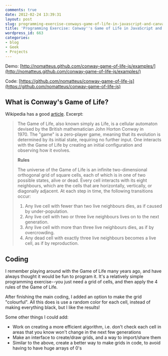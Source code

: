 ```yaml
---
comments: true
date: 2012-02-24 13:39:31
layout: post
slug: programming-exercise-conways-game-of-life-in-javascript-and-canvas
title: 'Programming Exercise: Conway''s Game of Life in JavaScript and Canvas'
wordpress_id: 663
categories:
- blog
- Geek
- Projects
---
```


Demo\: [http://nomatteus.github.com/conway-game-of-life-js/examples/](http://nomatteus.github.com/conway-game-of-life-js/examples/) 

Code: [https://github.com/nomatteus/conway-game-of-life-js](https://github.com/nomatteus/conway-game-of-life-js)


## What is Conway's Game of Life?

Wikipedia has a good [article](http://en.wikipedia.org/wiki/Conway's_Game_of_Life). Excerpt:

> The Game of Life, also known simply as Life, is a cellular automaton devised by the British mathematician John Horton Conway in 1970. The "game" is a zero-player game, meaning that its evolution is determined by its initial state, requiring no further input. One interacts with the Game of Life by creating an initial configuration and observing how it evolves.
> 
> **Rules**
> 
> The universe of the Game of Life is an infinite two-dimensional orthogonal grid of square cells, each of which is in one of two possible states, alive or dead. Every cell interacts with its eight neighbours, which are the cells that are horizontally, vertically, or diagonally adjacent. At each step in time, the following transitions occur:
> 
> 1. Any live cell with fewer than two live neighbours dies, as if caused by under-population.  
> 2. Any live cell with two or three live neighbours lives on to the next generation.  
> 3. Any live cell with more than three live neighbours dies, as if by overcrowding.  
> 4. Any dead cell with exactly three live neighbours becomes a live cell, as if by reproduction.  


## Coding

I remember playing around with the Game of Life many years ago, and have always thought it would be fun to program it. It's a relatively simple programming exercise--you just need a grid of cells, and then apply the 4 rules of the Game of Life.

After finishing the main coding, I added an option to make the grid "colourful". All this does is use a random color for each cell, instead of making everything black, but I like the results!

Some other things I could add:

* Work on creating a more efficient algorithm, i.e. don't check each cell in areas that you know won't change in the next few generations 
* Make an interface to create/draw grids, and a way to import/share them  
* Similar to the above, create a better way to make grids in code, to avoid having to have huge arrays of 0's  

